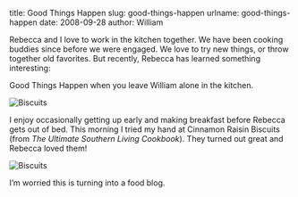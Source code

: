 title: Good Things Happen
slug: good-things-happen
urlname: good-things-happen
date: 2008-09-28
author: William

Rebecca and I love to work in the kitchen together. We have been cooking buddies
since before we were engaged. We love to try new things, or throw together old
favorites. But recently, Rebecca has learned something interesting:

Good Things Happen when you leave William alone in the kitchen.

<img src="{static}/images/2008-09-28-biscuits-01.jpg" alt="Biscuits" class="img-fluid" />

I enjoy occasionally getting up early and making breakfast before Rebecca gets
out of bed. This morning I tried my hand at Cinnamon Raisin Biscuits (from *The
Ultimate Southern Living Cookbook*). They turned out great and Rebecca loved
them!

<img src="{static}/images/2008-09-28-biscuits-02.jpg" alt="Biscuits" class="img-fluid" />

I&#x02bc;m worried this is turning into a food blog.
